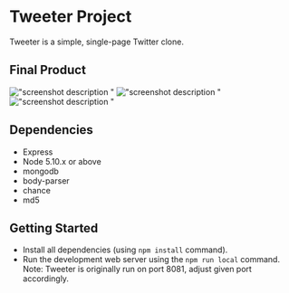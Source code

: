 # Tweeter Project

Tweeter is a simple, single-page Twitter clone.


## Final Product

!["screenshot description "](#)
!["screenshot description "](#)
!["screenshot description "](#)


## Dependencies

- Express
- Node 5.10.x or above
- mongodb
- body-parser
- chance
- md5


## Getting Started

- Install all dependencies (using `npm install` command).
- Run the development web server using the `npm run local` command. Note: Tweeter is originally run on port 8081, adjust given port accordingly.









